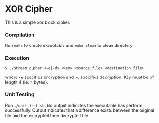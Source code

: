 # XOR Cipher
This is a simple xor block cipher.

### Compilation
Run `make` to create executable and `make clean` to clean directory

### Execution
```
$ ./stream_cipher <-e|-d> <key> <source_file> <destination_file>
```
where `-e` specifies encryption and `-d` specifies decryption. Key must be of length 4 (ie. 4 bytes).

### Unit Testing
Run `./unit_test.sh`. No output indicates the executable has perform successfully. Output indicates that a difference exists between the original file and the encrypted then decrypted file.